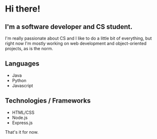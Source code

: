 # Hi there!
## I'm a software developer and CS student.
I'm really passionate about CS and I like to do a little bit of everything, but right now I'm mostly working on web development and object-oriented projects, as is the norm.

## Languages
- Java
- Python
- Javascript
## Technologies / Frameworks
- HTML/CSS
- Node.js
- Express.js

That's it for now.

